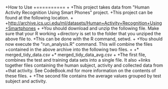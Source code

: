 +How to Use
+==========
+
+This project takes data from "Human Activity Recognition Using Smart Phones" project.
+This project can be found at the following location.
+
+http://archive.ics.uci.edu/ml/datasets/Human+Activity+Recognition+Using+Smartphones 
+
+You should download and unzip the following file.  Make sure that your R working
+directory is set to the folder that you unziped the above file to.
+This can be done with the R command, setwd.
+
+You should now execute the "run_analysis.R" command.  This will combine the files
+contained in the above archive into the following two files.
+
+* merged_tidy_data.csv
+* merged_tidy_data_avg.csv
+
+The first file, combines the test and training data sets into a single file.  It also 
+links together files containing the human subject, activity and collected data from
+that activity.  See CodeBook.md for more information on the contents of these files.
+
+The second file contains the average values grouped by test subject and activity.